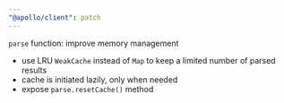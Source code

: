 ```yaml
---
"@apollo/client": patch
---
```


`parse` function: improve memory management
* use LRU `WeakCache` instead of `Map` to keep a limited number of parsed results
* cache is initiated lazily, only when needed
* expose `parse.resetCache()` method
